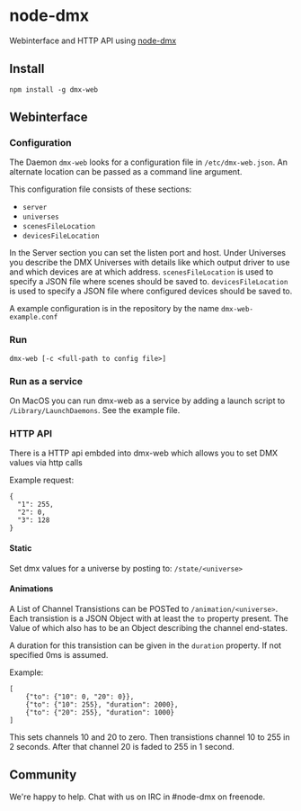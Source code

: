 # node-dmx

Webinterface and HTTP API using [node-dmx](https://github.com/node-dmx/dmx)

## Install

`npm install -g dmx-web`

## Webinterface

### Configuration

The Daemon `dmx-web` looks for a configuration file in `/etc/dmx-web.json`. An alternate location can be passed as a command line argument.

This configuration file consists of these sections:

- `server`
- `universes`
- `scenesFileLocation`
- `devicesFileLocation`

In the Server section you can set the listen port and host.
Under Universes you describe the DMX Universes with details like which output driver to use and which devices are at which address.
`scenesFileLocation` is used to specify a JSON file where scenes should be saved to. 
`devicesFileLocation` is used to specify a JSON file where configured devices should be saved to. 

A example configuration is in the repository by the name `dmx-web-example.conf`

### Run

`dmx-web [-c <full-path to config file>]`

### Run as a service

On MacOS you can run dmx-web as a service by adding a launch script to `/Library/LaunchDaemons`. See the example file.

### HTTP API
There is a HTTP api embded into dmx-web which allows you to set DMX values via http calls

Example request:
```
{
  "1": 255,
  "2": 0,
  "3": 128
} 
```
#### Static
Set dmx values for a universe by posting to: `/state/<universe>`

#### Animations
A List of Channel Transistions can be POSTed to `/animation/<universe>`. Each transistion is a JSON Object with at least the `to` property present. The Value of which also has to be an Object describing the channel end-states.

A duration for this transistion can be given in the `duration` property.
If not specified 0ms is assumed.

Example:

	[
		{"to": {"10": 0, "20": 0}},
		{"to": {"10": 255}, "duration": 2000},
		{"to": {"20": 255}, "duration": 1000}
	]

This sets channels 10 and 20 to zero. Then transistions channel 10 to 255 in 2 seconds. After that channel 20 is faded to 255 in 1 second.


## Community

We're happy to help. Chat with us on IRC in #node-dmx on freenode.
